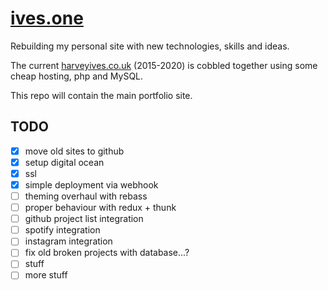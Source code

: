 # [ives.one](https://ives.one)

Rebuilding my personal site with new technologies, skills and ideas.
 
The current [harveyives.co.uk](http://www.harveyives.co.uk) (2015-2020) is cobbled together using some cheap hosting, php and MySQL.

This repo will contain the main portfolio site.

## TODO
- [x] move old sites to github
- [x] setup digital ocean
- [x] ssl
- [x] simple deployment via webhook
- [ ] theming overhaul with rebass
- [ ] proper behaviour with redux + thunk
- [ ] github project list integration
- [ ] spotify integration
- [ ] instagram integration
- [ ] fix old broken projects with database...?
- [ ] stuff
- [ ] more stuff
